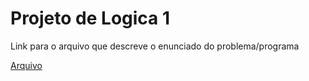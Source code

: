 # Projeto de Logica 1

Link para o arquivo que descreve o enunciado do problema/programa

[Arquivo](https://drive.google.com/file/d/1Ujw-jlpyJ3dD46wk0P2WMtNJVOWrs9hi/view?usp=sharing)
